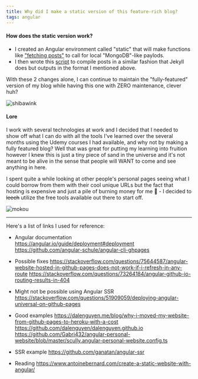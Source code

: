 ```yaml
---
title: Why did I make a static version of this feature-rich blog?
tags: angular 
---
```

#### How does the static version work?
- I created an Angular environment called "static" that will make functions like ["fetching posts"](https://github.com/parklez/blog/commit/3077856fa84ce1a038bed5bfc336ef53b3615497#diff-09332a8008ef020b3debfe12146fc06830c396342256f440176e66ebe8863ca7) to call for local "MongoDB"-like paylods.
- I then wrote this [script](https://github.com/parklez/blog/commit/3077856fa84ce1a038bed5bfc336ef53b3615497#diff-b4129de25ae7aeb8dc1f859f0654702b1cacbcaec1d5fb9f50d562ce363a6c45) to compile posts in a similar fashion that Jekyll does but outputs in the format I mentioned above.

With these 2 changes alone, I can continue to maintain the "fully-featured" version of my blog while having this one with ZERO maintenance, clever huh?

![shibawink](https://cdn.frankerfacez.com/emoticon/224668/2)

#### Lore
I work with several technologies at work and I decided that I needed to show off what I can do with all the tools I've learned over the several months using the Udemy courses I had available, and why not by making a fully featured blog? Well that was great for putting my learning into fruition however I knew this is just a tiny piece of sand in the universe and it's not meant to be alive in the sense that people will WANT to come and see anything in here.

I spent quite a while looking at other people's personal pages seeing what I could borrow from them with their cool unique URLs but the fact that hosting is expensive and just a pile of burning money for me 💸 - I decided to ~~leech~~ utilize the free tools available out there to start off.

![mokou](https://cdn.frankerfacez.com/emoticon/248549/4)


---
Here's a list of links I used for reference:
- Angular documentation
https://angular.io/guide/deployment#deployment
https://github.com/angular-schule/angular-cli-ghpages

- Possible fixes
https://stackoverflow.com/questions/75644587/angular-website-hosted-in-github-pages-does-not-work-if-i-refresh-in-any-route
https://stackoverflow.com/questions/73264184/angular-github-io-routing-results-in-404

- Might not be possible using Angular SSR
https://stackoverflow.com/questions/51909059/deploying-angular-universal-on-github-pages

- Good examples
https://dalenguyen.me/blog/why-i-moved-my-website-from-github-pages-to-heroku-with-a-cost
https://github.com/dalenguyen/dalenguyen.github.io
https://github.com/Gabri432/angular-personal-website/blob/master/scully.angular-personal-website.config.ts

- SSR example
https://github.com/ganatan/angular-ssr

- Reading
https://www.antoinebernard.com/create-a-static-website-with-angular/